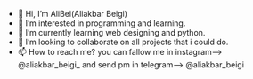 - 👋 Hi, I’m AliBei(Aliakbar Beigi)
- 👀 I’m interested in programming and learning.
- 🌱 I’m currently learning web designing and python.
- 💞️ I’m looking to collaborate on all projects that i could do.
- 📫 How to reach me?
you can fallow me in instagram--> @aliakbar_beigi_
and send pm in telegram--> @aliakbar_beigi

<!---
AliBei5271/AliBei5271 is a ✨ special ✨ repository because its `README.md` (this file) appears on your GitHub profile.
You can click the Preview link to take a look at your changes.
--->
